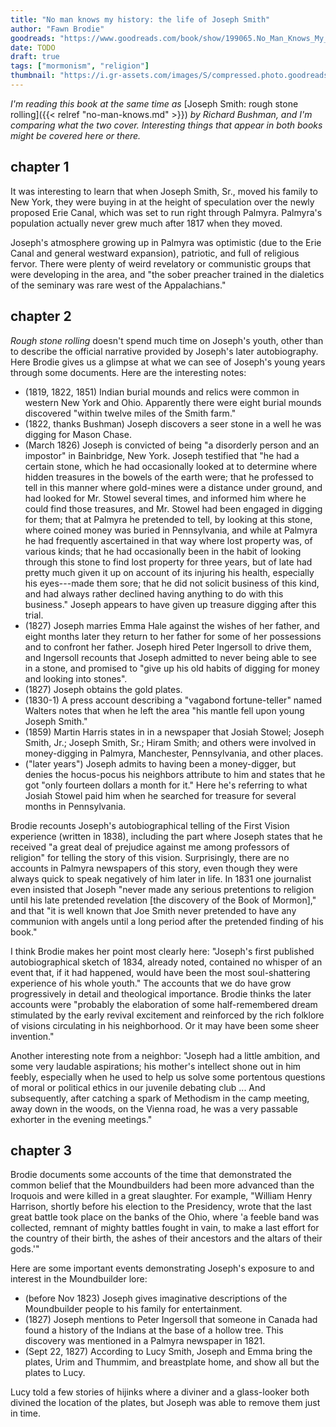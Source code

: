 ```yaml
---
title: "No man knows my history: the life of Joseph Smith"
author: "Fawn Brodie"
goodreads: "https://www.goodreads.com/book/show/199065.No_Man_Knows_My_History"
date: TODO
draft: true
tags: ["mormonism", "religion"]
thumbnail: "https://i.gr-assets.com/images/S/compressed.photo.goodreads.com/books/1462266491l/199065._SY475_.jpg"
---
```


*I'm reading this book at the same time as* [Joseph Smith: rough stone rolling]({{< relref "no-man-knows.md" >}}) *by Richard Bushman, and I'm comparing what the two cover. Interesting things that appear in both books might be covered here or there.*

## chapter 1

It was interesting to learn that when Joseph Smith, Sr., moved his family to New York, they were buying in at the height of speculation over the newly proposed Erie Canal, which was set to run right through Palmyra. Palmyra's population actually never grew much after 1817 when they moved.

Joseph's atmosphere growing up in Palmyra was optimistic (due to the Erie Canal and general westward expansion), patriotic, and full of religious fervor. There were plenty of weird revelatory or communistic groups that were developing in the area, and "the sober preacher trained in the dialetics of the seminary was rare west of the Appalachians."

## chapter 2

*Rough stone rolling* doesn't spend much time on Joseph's youth, other than to describe the official narrative provided by Joseph's later autobiography. Here Brodie gives us a glimpse at what we can see of Joseph's young years through some documents. Here are the interesting notes:

- (1819, 1822, 1851) Indian burial mounds and relics were common in western New York and Ohio. Apparently there were eight burial mounds discovered "within twelve miles of the Smith farm."
- (1822, thanks Bushman) Joseph discovers a seer stone in a well he was digging for Mason Chase.
- (March 1826) Joseph is convicted of being "a disorderly person and an impostor" in Bainbridge, New York. Joseph testified that "he had a certain stone, which he had occasionally looked at to determine where hidden treasures in the bowels of the earth were; that he professed to tell in this manner where gold-mines were a distance under ground, and had looked for Mr. Stowel several times, and informed him where he could find those treasures, and Mr. Stowel had been engaged in digging for them; that at Palmyra he pretended to tell, by looking at this stone, where coined money was buried in Pennsylvania, and while at Palmyra he had frequently ascertained in that way where lost property was, of various kinds; that he had occasionally been in the habit of looking through this stone to find lost property for three years, but of late had pretty much given it up on account of its injuring his health, especially his eyes---made them sore; that he did not solicit business of this kind, and had always rather declined having anything to do with this business." Joseph appears to have given up treasure digging after this trial.
- (1827) Joseph marries Emma Hale against the wishes of her father, and eight months later they return to her father for some of her possessions and to confront her father. Joseph hired Peter Ingersoll to drive them, and Ingersoll recounts that Joseph admitted to never being able to see in a stone, and promised to "give up his old habits of digging for money and looking into stones".
- (1827) Joseph obtains the gold plates.
- (1830-1) A press account describing a "vagabond fortune-teller" named Walters notes that when he left the area "his mantle fell upon young Joseph Smith."
- (1859) Martin Harris states in in a newspaper that Josiah Stowel; Joseph Smith, Jr.; Joseph Smith, Sr.; Hiram Smith; and others were involved in money-digging in Palmyra, Manchester, Pennsylvania, and other places.
- ("later years") Joseph admits to having been a money-digger, but denies the hocus-pocus his neighbors attribute to him and states that he got "only fourteen dollars a month for it." Here he's referring to what Josiah Stowel paid him when he searched for treasure for several months in Pennsylvania.

Brodie recounts Joseph's autobiographical telling of the First Vision experience (written in 1838), including the part where Joseph states that he received "a great deal of prejudice against me among professors of religion" for telling the story of this vision. Surprisingly, there are no accounts in Palmyra newspapers of this story, even though they were always quick to speak negatively of him later in life. In 1831 one journalist even insisted that Joseph "never made any serious pretentions to religion until his late pretended revelation [the discovery of the Book of Mormon]," and that "it is well known that Joe Smith never pretended to have any communion with angels until a long period after the pretended finding of his book."

I think Brodie makes her point most clearly here: "Joseph's first published autobiographical sketch of 1834, already noted, contained no whisper of an event that, if it had happened, would have been the most soul-shattering experience of his whole youth." The accounts that we do have grow progressively in detail and theological importance. Brodie thinks the later accounts were "probably the elaboration of some half-remembered dream stimulated by the early revival excitement and reinforced by the rich folklore of visions circulating in his neighborhood. Or it may have been some sheer invention."

Another interesting note from a neighbor: "Joseph had a little ambition, and some very laudable aspirations; his mother's intellect shone out in him feebly, especially when he used to help us solve some portentous questions of moral or political ethics in our juvenile debating club ... And subsequently, after catching a spark of Methodism in the camp meeting, away down in the woods, on the Vienna road, he was a very passable exhorter in the evening meetings."

## chapter 3

Brodie documents some accounts of the time that demonstrated the common belief that the Moundbuilders had been more advanced than the Iroquois and were killed in a great slaughter. For example, "William Henry Harrison, shortly before his election to the Presidency, wrote that the last great battle took place on the banks of the Ohio, where 'a feeble band was collected, remnant of mighty battles fought in vain, to make a last effort for the country of their birth, the ashes of their ancestors and the altars of their gods.'"

Here are some important events demonstrating Joseph's exposure to and interest in the Moundbuilder lore:

- (before Nov 1823) Joseph gives imaginative descriptions of the Moundbuilder people to his family for entertainment.
- (1827) Joseph mentions to Peter Ingersoll that someone in Canada had found a history of the Indians at the base of a hollow tree. This discovery was mentioned in a Palmyra newspaper in 1821.
- (Sept 22, 1827) According to Lucy Smith, Joseph and Emma bring the plates, Urim and Thummim, and breastplate home, and show all but the plates to Lucy.

Lucy told a few stories of hijinks where a diviner and a glass-looker both divined the location of the plates, but Joseph was able to remove them just in time.
